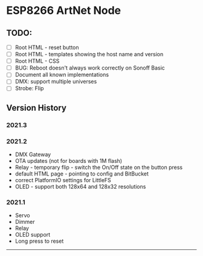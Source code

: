 # ESP8266 ArtNet Node

## TODO:

- [ ] Root HTML - reset button
- [ ] Root HTML - templates showing the host name and version
- [ ] Root HTML - CSS
- [ ] BUG: Reboot doesn't always work correctly on Sonoff Basic
- [ ] Document all known implementations
- [ ] DMX: support multiple universes
- [ ] Strobe: Flip

## Version History

### 2021.3

### 2021.2
- DMX Gateway
- OTA updates (not for boards with 1M flash)
- Relay - temporary flip - switch the On/Off state on the button press
- default HTML page - pointing to config and BitBucket
- correct PlatformIO settings for LittleFS
- OLED - support both 128x64 and 128x32 resolutions

### 2021.1
- Servo
- Dimmer
- Relay 
- OLED support
- Long press to reset

---
